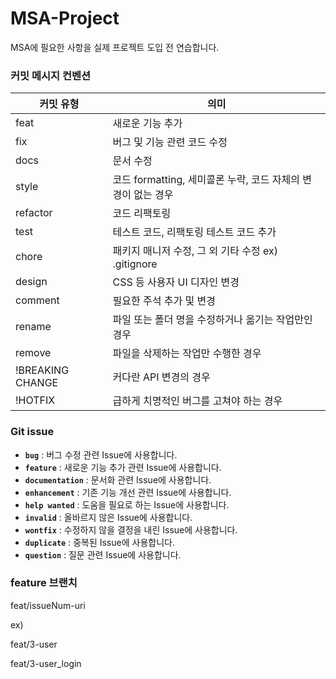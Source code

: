 # MSA-Project
MSA에 필요한 사항을 실제 프로젝트 도입 전 연습합니다.






### 커밋 메시지 컨벤션

| 커밋 유형        | 의미                                                         |
| ---------------- | ------------------------------------------------------------ |
| feat             | 새로운 기능 추가                                             |
| fix              | 버그 및 기능 관련 코드 수정                                  |
| docs             | 문서 수정                                                    |
| style            | 코드 formatting, 세미콜론 누락, 코드 자체의 변경이 없는 경우 |
| refactor         | 코드 리팩토링                                                |
| test             | 테스트 코드, 리팩토링 테스트 코드 추가                       |
| chore            | 패키지 매니저 수정, 그 외 기타 수정 ex) .gitignore           |
| design           | CSS 등 사용자 UI 디자인 변경                                 |
| comment          | 필요한 주석 추가 및 변경                                     |
| rename           | 파일 또는 폴더 명을 수정하거나 옮기는 작업만인 경우          |
| remove           | 파일을 삭제하는 작업만 수행한 경우                           |
| !BREAKING CHANGE | 커다란 API 변경의 경우                                       |
| !HOTFIX          | 급하게 치명적인 버그를 고쳐야 하는 경우                      |



### Git issue

- **`bug`** : 버그 수정 관련 Issue에 사용합니다.
- **`feature`** : 새로운 기능 추가 관련 Issue에 사용합니다.
- **`documentation`** : 문서화 관련 Issue에 사용합니다.
- **`enhancement`** : 기존 기능 개선 관련 Issue에 사용합니다.
- **`help wanted`** : 도움을 필요로 하는 Issue에 사용합니다.
- **`invalid`** : 올바르지 않은 Issue에 사용합니다.
- **`wontfix`** : 수정하지 않을 결정을 내린 Issue에 사용합니다.
- **`duplicate`** : 중복된 Issue에 사용합니다.
- **`question`** : 질문 관련 Issue에 사용합니다.



### feature 브랜치

feat/issueNum-uri 

ex)  

feat/3-user 

feat/3-user_login
